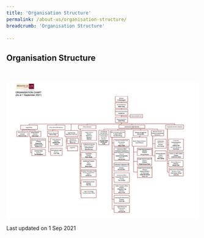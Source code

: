 ```yaml
---
title: 'Organisation Structure'
permalink: /about-us/organisation-structure/
breadcrumb: 'Organisation Structure'

---
```



Organisation Structure
---

<div class="image">
  <a href="/files/MinLaw_Organisation_Structure-01_Sep_2021.pdf">
    <br>
    <br>
    <img src="/images/MinLaw_Organisation_Structure-01_Sep_2021.png" title="Organisation Structure" alt="Organisation Structure">
  </a>
</div>

<p class="right-side-updated">Last updated on 1 Sep 2021</p>
